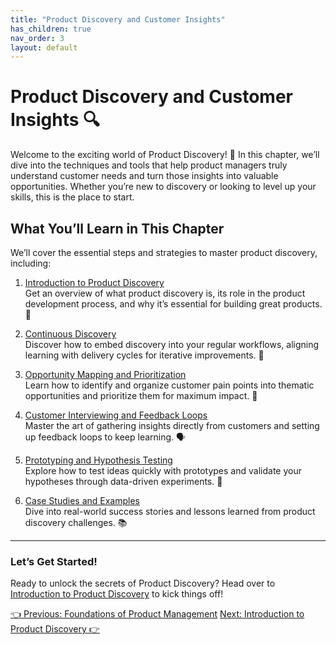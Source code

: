 ```yaml
---
title: "Product Discovery and Customer Insights"
has_children: true
nav_order: 3
layout: default
---
```


# Product Discovery and Customer Insights 🔍

Welcome to the exciting world of Product Discovery! 🎉 In this chapter, we’ll dive into the techniques and tools that help product managers truly understand customer needs and turn those insights into valuable opportunities. Whether you’re new to discovery or looking to level up your skills, this is the place to start.

## What You’ll Learn in This Chapter

We’ll cover the essential steps and strategies to master product discovery, including:

1. [Introduction to Product Discovery](introduction-to-product-discovery)  
   Get an overview of what product discovery is, its role in the product development process, and why it’s essential for building great products. 🌟

2. [Continuous Discovery](continuous-discovery)  
   Discover how to embed discovery into your regular workflows, aligning learning with delivery cycles for iterative improvements. 🔄

3. [Opportunity Mapping and Prioritization](opportunity-mapping-and-prioritization)  
   Learn how to identify and organize customer pain points into thematic opportunities and prioritize them for maximum impact. 🎯

4. [Customer Interviewing and Feedback Loops](customer-interviewing-and-feedback-loops)  
   Master the art of gathering insights directly from customers and setting up feedback loops to keep learning. 🗣️

5. [Prototyping and Hypothesis Testing](prototyping-and-hypothesis-testing)  
   Explore how to test ideas quickly with prototypes and validate your hypotheses through data-driven experiments. 🔬

6. [Case Studies and Examples](case-studies-and-examples)  
   Dive into real-world success stories and lessons learned from product discovery challenges. 📚

---

### Let’s Get Started!

Ready to unlock the secrets of Product Discovery? Head over to [Introduction to Product Discovery](introduction-to-product-discovery) to kick things off!

<div class="nav-buttons">
    <a href="/docs/1-foundations-of-product-management/index" class="btn btn-secondary">👈 Previous: Foundations of Product Management</a>
    <a href="/docs/2-product-discovery-and-customer-insights/introduction-to-product-discovery" class="btn btn-primary">Next: Introduction to Product Discovery 👉</a>
</div>